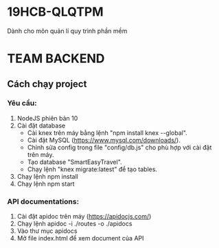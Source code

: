 # **19HCB-QLQTPM**
Dành cho môn quản lí quy trình phần mềm

# **TEAM BACKEND** 
## **Cách chạy project**
### **Yêu cầu**:
1. NodeJS phiên bản 10
2. Cài đặt database
    + Cài knex trên máy bằng lệnh "npm install knex --global".
    + Cài đặt MySQL (https://www.mysql.com/downloads/).
    + Chỉnh sửa config trong file "config/db.js" cho phù hợp với cài đặt trên máy.
    + Tạo database "SmartEasyTravel".
    + Chạy lệnh "knex migrate:latest" để tạo tables.
3. Chạy lệnh npm install
4. Chạy lệnh npm start

### API documentations:
1. Cài đặt apidoc trên máy (https://apidocjs.com/)
2. Chạy lệnh apidoc -i ./routes -o ./apidocs
1. Vào thư mục apidocs
2. Mở file index.html để xem document của API
